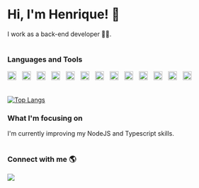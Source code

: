 # Hi, I'm Henrique! :wave:

I work as a back-end developer 👨‍💻.

#

### Languages and Tools

<img align="left" alt="NodeJS" width="20px" style="padding-right: 10px" src="https://cdn.jsdelivr.net/gh/devicons/devicon/icons/nodejs/nodejs-plain.svg"/>
<img align="left" alt="JavaScript" width="20px" style="padding-right: 10px" src="https://cdn.jsdelivr.net/gh/devicons/devicon/icons/javascript/javascript-original.svg"/>
<img align="left" alt="TypeScript" width="20px" style="padding-right: 10px" src="https://cdn.jsdelivr.net/gh/devicons/devicon/icons/typescript/typescript-original.svg"/>
<img align="left" alt="Redis" width="20px" style="padding-right: 10px" src="https://cdn.jsdelivr.net/gh/devicons/devicon/icons/redis/redis-original.svg"/>
<img align="left" alt="MySQL" width="20px" style="padding-right: 10px" src="https://cdn.jsdelivr.net/gh/devicons/devicon/icons/mysql/mysql-original.svg"/>
<img align="left" alt="Jest" width="20px" style="padding-right: 10px" src="https://cdn.jsdelivr.net/gh/devicons/devicon/icons/jest/jest-plain.svg"/>
<img align="left" alt="Git" width="20px" style="padding-right: 10px" src="https://cdn.jsdelivr.net/gh/devicons/devicon/icons/git/git-original.svg"/>
<img align="left" alt="HTML5" width="20px" style="padding-right: 10px" src="https://cdn.jsdelivr.net/gh/devicons/devicon/icons/html5/html5-original.svg"/>
<img align="left" alt="CSS3" width="20px" style="padding-right: 10px" src="https://cdn.jsdelivr.net/gh/devicons/devicon/icons/css3/css3-original.svg"/>
<img align="left" alt="Sass" width="20px" style="padding-right: 10px" src="https://cdn.jsdelivr.net/gh/devicons/devicon/icons/sass/sass-original.svg"/>
<img align="left" alt="Docker" width="20px" style="padding-right: 10px" src="https://cdn.jsdelivr.net/gh/devicons/devicon/icons/docker/docker-original.svg"/>
<img align="left" alt="Linux" width="20px" style="padding-right: 10px" src="https://cdn.jsdelivr.net/gh/devicons/devicon/icons/linux/linux-original.svg"/>
<img align="left" alt="Bash" width="20px" style="padding-right: 10px" src="https://cdn.jsdelivr.net/gh/devicons/devicon/icons/bash/bash-original.svg"/>
<br>

#

[![Top Langs](https://github-readme-stats.vercel.app/api/top-langs/?username=henriq20&hide=blade&langs_count=3)](https://github.com/anuraghazra/github-readme-stats)

### What I'm focusing on
I'm currently improving my NodeJS and Typescript skills.

#

### Connect with me :earth_americas:
<a href="https://www.linkedin.com/in/henriq20/" target="_blank">
  <img src="https://img.shields.io/badge/LinkedIn-0077B5?style=for-the-badge&logo=linkedin&logoColor=white"/>
</a>
